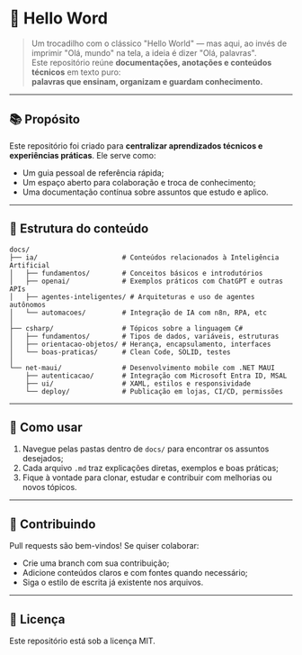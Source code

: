# 🧠 Hello Word

> Um trocadilho com o clássico "Hello World" — mas aqui, ao invés de imprimir "Olá, mundo" na tela, a ideia é dizer "Olá, palavras".  
Este repositório reúne **documentações, anotações e conteúdos técnicos** em texto puro:  
**palavras que ensinam, organizam e guardam conhecimento.**

---

## 📚 Propósito

Este repositório foi criado para **centralizar aprendizados técnicos e experiências práticas**. Ele serve como:

- Um guia pessoal de referência rápida;
- Um espaço aberto para colaboração e troca de conhecimento;
- Uma documentação contínua sobre assuntos que estudo e aplico.

---

## 🧭 Estrutura do conteúdo

```
docs/
├── ia/                     # Conteúdos relacionados à Inteligência Artificial
│   ├── fundamentos/        # Conceitos básicos e introdutórios
│   ├── openai/             # Exemplos práticos com ChatGPT e outras APIs
│   ├── agentes-inteligentes/ # Arquiteturas e uso de agentes autônomos
│   └── automacoes/         # Integração de IA com n8n, RPA, etc
│
├── csharp/                 # Tópicos sobre a linguagem C#
│   ├── fundamentos/        # Tipos de dados, variáveis, estruturas
│   ├── orientacao-objetos/ # Herança, encapsulamento, interfaces
│   └── boas-praticas/      # Clean Code, SOLID, testes
│
└── net-maui/               # Desenvolvimento mobile com .NET MAUI
    ├── autenticacao/       # Integração com Microsoft Entra ID, MSAL
    ├── ui/                 # XAML, estilos e responsividade
    └── deploy/             # Publicação em lojas, CI/CD, permissões
```

---

## 🚀 Como usar

1. Navegue pelas pastas dentro de `docs/` para encontrar os assuntos desejados;
2. Cada arquivo `.md` traz explicações diretas, exemplos e boas práticas;
3. Fique à vontade para clonar, estudar e contribuir com melhorias ou novos tópicos.

---

## 🤝 Contribuindo

Pull requests são bem-vindos! Se quiser colaborar:
- Crie uma branch com sua contribuição;
- Adicione conteúdos claros e com fontes quando necessário;
- Siga o estilo de escrita já existente nos arquivos.

---

## 📄 Licença

Este repositório está sob a licença MIT.
